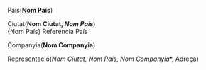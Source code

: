 Pais(**Nom País**)

Ciutat(**Nom Ciutat, _Nom País_**)  
{Nom País} Referencia País

Companyia(**Nom Companyia**)

Representació(*Nom Ciutat, Nom País, Nom Companyia**, Adreça)
